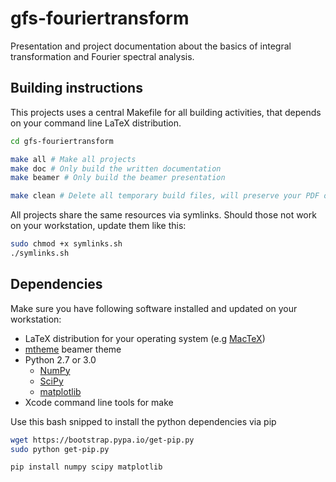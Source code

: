 # gfs-fouriertransform
Presentation and project documentation about the basics of integral transformation and Fourier spectral analysis.

## Building instructions
This projects uses a central Makefile for all building activities, that depends on your command line LaTeX distribution.

```bash
cd gfs-fouriertransform

make all # Make all projects
make doc # Only build the written documentation
make beamer # Only build the beamer presentation

make clean # Delete all temporary build files, will preserve your PDF output
```

All projects share the same resources via symlinks. Should those not work on your workstation, update them like this:

```bash
sudo chmod +x symlinks.sh
./symlinks.sh
```

## Dependencies
Make sure you have following software installed and updated on your workstation:

* LaTeX distribution for your operating system (e.g [MacTeX](https://tug.org/mactex/))
* [mtheme](matze/mtheme) beamer theme
* Python 2.7 or 3.0
  + [NumPy](http://www.numpy.org)
  + [SciPy](http://www.scipy.org/scipylib/index.html)
  + [matplotlib](http://matplotlib.org)
* Xcode command line tools for make

Use this bash snipped to install the python dependencies via pip

```bash
wget https://bootstrap.pypa.io/get-pip.py
sudo python get-pip.py

pip install numpy scipy matplotlib
```
